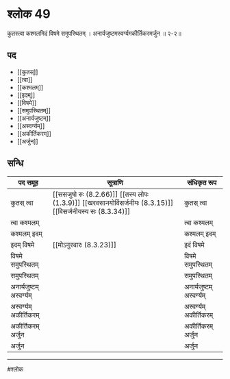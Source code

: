 # श्लोक 49

कुतस्त्वा कश्मलमिदं विषमे समुपस्थितम् ।
अनार्यजुष्टमस्वर्ग्यमकीर्तिकरमर्जुन ॥ २-२॥


## पद 

- [[कुतस्]]
- [[त्वा]]
- [[कश्मलम्]]
- [[इदम्]]
- [[विषमे]]
- [[समुपस्थितम्]]
- [[अनार्यजुष्टम्]]
- [[अस्वर्ग्यम्]]
- [[अकीर्तिकरम्]]
- [[अर्जुन]]

## सन्धि

| पद समूह | सूत्राणि | संधिकृत रूप |
| ----- | ----- | ----- |
| कुतस् त्वा |  [[ससजुषो रुः (8.2.66)]] [[तस्य लोपः (1.3.9)]] [[खरवसानयोर्विसर्जनीयः (8.3.15)]] [[विसर्जनीयस्य सः (8.3.34)]] | कुतस् त्वा |
| त्वा कश्मलम् |  | त्वा कश्मलम् |
| कश्मलम् इदम् |  | कश्मलम् इदम् |
| इदम् विषमे |  [[मोऽनुस्वारः (8.3.23)]] | इदं विषमे |
| विषमे समुपस्थितम् |  | विषमे समुपस्थितम् |
| समुपस्थितम् |  | समुपस्थितम् |
| अनार्यजुष्टम् अस्वर्ग्यम् |  | अनार्यजुष्टम् अस्वर्ग्यम् |
| अस्वर्ग्यम् अकीर्तिकरम् |  | अस्वर्ग्यम् अकीर्तिकरम् |
| अकीर्तिकरम् अर्जुन |  | अकीर्तिकरम् अर्जुन |
| अर्जुन |  | अर्जुन |


---

#श्लोक